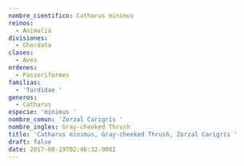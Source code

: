 ```yaml
---
nombre_cientifico: Catharus minimus
reinos:
  - Animalia
divisiones:
  - Chordata
clases:
  - Aves
ordenes:
  - Passeriformes
familias:
  - 'Turdidae '
generos:
  - Catharus
especie: 'minimus '
nombre_comun: 'Zorzal Carigrís '
nombre_ingles: Gray-cheeked Thrush
title: 'Catharus minimus, Gray-cheeked Thrush, Zorzal Carigrís '
draft: false
date: 2017-08-19T02:46:32.000Z
---
```


